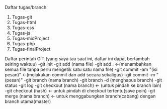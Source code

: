 Daftar tugas/branch
1. Tugas-git
2. Tugas-html
3. Tugas-css
4. Tugas-js
5. Tugas-midProject
6. Tugas-php
7. Tugas-finalProject

Daftar perintah GIT 
(yang saya tau saat ini, daftar ini dapat bertambah seiring waktuu)
-git init
-git add (nama file)
-git add .  <-(menambahkan semua file tanpa perlu mengetik satu satu nama file)
-git commit -am "(isi pesan)" <-(melakukan commit dan add secara sekaligus)
-git commit -m "(pesan)"
-git branch (nama branch)
-git branch -d (menghapus branch)
-git status
-git log
-git checkout (nama branch) <- (untuk pindah ke branch lain)
-git checkout (hash) <- untuk pindah di checkout tertentu(save poin)
-git merge (nama branch) <- untuk menggabungkan branch(cabang) dengan branch utama(master)
